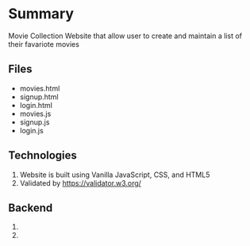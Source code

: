# Summary

Movie Collection Website that allow user to create and maintain a list of their favariote movies

## Files
- movies.html
- signup.html
- login.html
- movies.js
- signup.js
- login.js

## Technologies 
1. Website is built using Vanilla JavaScript, CSS, and HTML5 
2. Validated by https://validator.w3.org/

## Backend
1. [](https://github.com/kinming92/movie-website-rest-api)
2. [](https://github.com/kinming92/movie-collection-website-nodejs-mysql-sequelize)